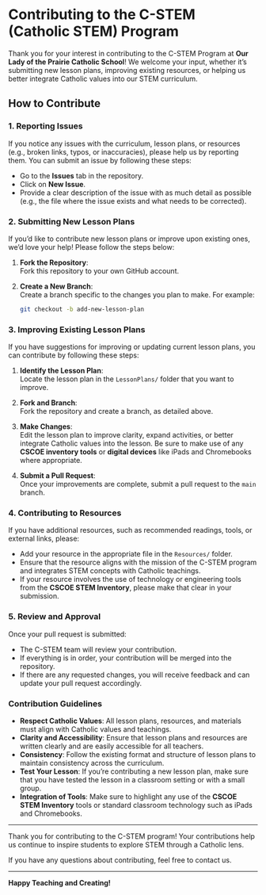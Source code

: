 # Contributing to the C-STEM (Catholic STEM) Program

Thank you for your interest in contributing to the C-STEM Program at **Our Lady of the Prairie Catholic School**! We welcome your input, whether it’s submitting new lesson plans, improving existing resources, or helping us better integrate Catholic values into our STEM curriculum.

## How to Contribute

### 1. Reporting Issues

If you notice any issues with the curriculum, lesson plans, or resources (e.g., broken links, typos, or inaccuracies), please help us by reporting them. You can submit an issue by following these steps:
- Go to the **Issues** tab in the repository.
- Click on **New Issue**.
- Provide a clear description of the issue with as much detail as possible (e.g., the file where the issue exists and what needs to be corrected).

### 2. Submitting New Lesson Plans

If you’d like to contribute new lesson plans or improve upon existing ones, we’d love your help! Please follow the steps below:

1. **Fork the Repository**:  
   Fork this repository to your own GitHub account.

2. **Create a New Branch**:  
   Create a branch specific to the changes you plan to make. For example:
   ```bash
   git checkout -b add-new-lesson-plan
### 3. Improving Existing Lesson Plans

If you have suggestions for improving or updating current lesson plans, you can contribute by following these steps:

1. **Identify the Lesson Plan**:  
   Locate the lesson plan in the `LessonPlans/` folder that you want to improve.

2. **Fork and Branch**:  
   Fork the repository and create a branch, as detailed above.

3. **Make Changes**:  
   Edit the lesson plan to improve clarity, expand activities, or better integrate Catholic values into the lesson. Be sure to make use of any **CSCOE inventory tools** or **digital devices** like iPads and Chromebooks where appropriate.

4. **Submit a Pull Request**:  
   Once your improvements are complete, submit a pull request to the `main` branch.

### 4. Contributing to Resources

If you have additional resources, such as recommended readings, tools, or external links, please:
- Add your resource in the appropriate file in the `Resources/` folder.
- Ensure that the resource aligns with the mission of the C-STEM program and integrates STEM concepts with Catholic teachings.
- If your resource involves the use of technology or engineering tools from the **CSCOE STEM Inventory**, please make that clear in your submission.

### 5. Review and Approval

Once your pull request is submitted:
- The C-STEM team will review your contribution.
- If everything is in order, your contribution will be merged into the repository.
- If there are any requested changes, you will receive feedback and can update your pull request accordingly.

### Contribution Guidelines

- **Respect Catholic Values**: All lesson plans, resources, and materials must align with Catholic values and teachings.
- **Clarity and Accessibility**: Ensure that lesson plans and resources are written clearly and are easily accessible for all teachers.
- **Consistency**: Follow the existing format and structure of lesson plans to maintain consistency across the curriculum.
- **Test Your Lesson**: If you’re contributing a new lesson plan, make sure that you have tested the lesson in a classroom setting or with a small group.
- **Integration of Tools**: Make sure to highlight any use of the **CSCOE STEM Inventory** tools or standard classroom technology such as iPads and Chromebooks.

---

Thank you for contributing to the C-STEM program! Your contributions help us continue to inspire students to explore STEM through a Catholic lens.

If you have any questions about contributing, feel free to contact us.

---

**Happy Teaching and Creating!**
